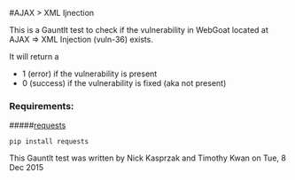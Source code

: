 #AJAX > XML Ijnection

This is a Gauntlt test to check if the vulnerability in WebGoat located at AJAX => XML Injection (vuln-36) exists.

It will return a
 - 1 (error) if the vulnerability is present
 - 0 (success) if the vulnerability is fixed (aka not present)
 
### Requirements:

#####[requests](http://docs.python-requests.org/en/latest/)

`pip install requests`

This Gauntlt test was written by Nick Kasprzak and Timothy Kwan on Tue, 8 Dec 2015
